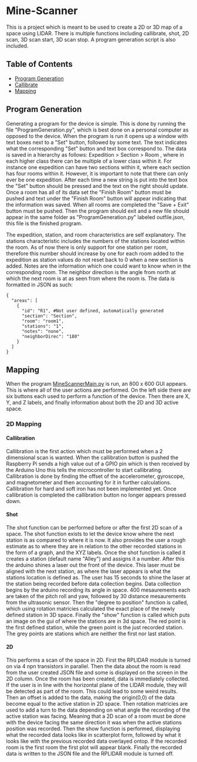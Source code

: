 # Mine-Scanner
This is a project which is meant to be used to create a 2D or 3D map of a space using LIDAR. There is multiple functions including callibrate, shot, 2D scan, 3D scan start, 3D scan stop. A program generation script is also included.
## Table of Contents
* [Program Generation](#program-generation)
* [Callibrate](#callibration)
* [Mapping](#mapping)
## Program Generation
Generating a program for the device is simple. This is done by running the file "ProgramGeneration.py", which is best done on a personal computer as opposed to the device. When the program is run it opens up a window with text boxes next to a "Set" button, followed by some text. The text indicates what the corresponding "Set" button and text box correspond to. The data is saved in a hierarchy as follows: Expedition > Section > Room , where in each higher class there can be multiple of a lower class within it. For instance one expedition can have two sections within it, where each section has four rooms within it. However, it is important to note that there can only ever be one expedition. After each time a new string is put into the text box the "Set" button should be pressed and the text on the right should update. Once a room has all of its data set the "Finish Room" button must be pushed and text under the "Finish Room" button will appear indicating that the information was saved. When all rooms are completed the "Save + Exit" button must be pushed. Then the program should exit and a new file should appear in the same folder as "ProgramGeneration.py" labeled outfile.json, this file is the finished program.

The expedition, station, and room characteristics are self explanatory. The stations characteristic includes the numbers of the stations located within the room. As of now there is only support for one station per room, therefore this number should increase by one for each room added to the expedition as station values do not reset back to 0 when a new section is added. Notes are the information which one could want to know when in the corresponding room. The neighbor direction is the angle from north at which the next room is at as seen from where the room is.
The data is formatted in JSON as such:
```
{
  "areas": [
    {
      "id": "R1", #Not user defined, automatically generated
      "section": "Section",
      "room": "room1",
      "stations": "1",
      "notes": "none",
      "neighborDirec": "180"
    }
  ]
}
```
## Mapping
When the program [MineScannerMain.py](https://github.com/Nacnud04/Mine-Scanner/blob/master/raspberry%20pi/MineScannerMain.py) is run, an 800 x 600 GUI appears. This is where all of the user actions are performed. On the left side there are six buttons each used to perform a function of the device. Then there are X, Y, and Z labels, and finally information about both the 2D and 3D active space.
### 2D Mapping
#### Callibration
Callibration is the first action which must be performed when a 2 dimensional scan is wanted. When the callibration button is pushed the Raspberry Pi sends a high value out of a GPIO pin which is then received by the Arduino Uno this tells the microcontroller to start callibrating. Callibration is done by finding the offset of the accelerometer, gyroscope, and magnetometer and then accounting for it in further calculations. Callibration for hard and soft iron has not been implemented yet. Once callibration is completed the callibration button no longer appears pressed down.
#### Shot
The shot function can be performed before or after the first 2D scan of a space. The shot function exists to let the device know where the next station is as compared to where it is now. It also provides the user a rough estimate as to where they are in relation to the other recorded stations in the form of a graph, and the XYZ labels. Once the shot function is called it creates a station (default name "Alley") and assigns it a number. After this the arduino shines a laser out the front of the device. This laser must be aligned with the next station, as where the laser appears is what the stations location is defined as. The user has 15 seconds to shine the laser at the station being recorded before data collection begins. Data collection begins by the arduino recording its angle in space. 400 mesaurements each are taken of the pitch roll and yaw, followed by 30 distance mesaurements from the ultrasonic sensor. Then the "degree to position" function is called, which using rotation matricies calculated the exact place of the newly defined station in 3D space. Finally the "show" function is called which puts an image on the gui of where the stations are in 3d space. The red point is the first defined station, while the green point is the just recorded station. The grey points are stations which are neither the first nor last station.
#### 2D
This performs a scan of the space in 2D. First the RPLIDAR module is turned on via 4 npn transistors in parallel. Then the data about the room is read from the user created JSON file and some is displayed on the screen in the 2D column. Once the room has been created, data is immediately collected. If the user is in line with the horizontal plane of the LIDAR module, they will be detected as part of the room. This could lead to some weird results. Then an offset is added to the data, making the origin(0,0) of the data become equal to the active station in 2D space. Then rotation matricies are used to add a turn to the data depending on what angle the recording of the active station was facing. Meaning that a 2D scan of a room must be done with the device facing the same direction it was when the active stations position was recorded. Then the show function is performed, displaying what the recorded data looks like in scatterplot form, followed by what it looks like with the previous recorded data overlayed ontop. If the recorded room is the first room the first plot will appear blank. Finally the recorded data is written to the JSON file and the RPLIDAR module is turned off.
